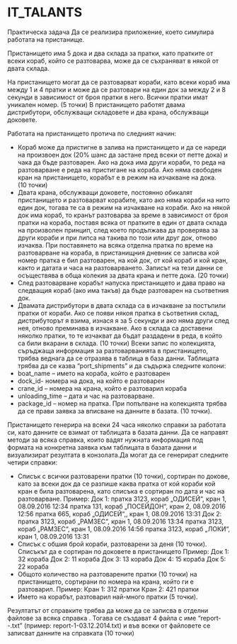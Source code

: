 # IT_TALANTS

Практическа задача
Да се реализира приложение, което симулира работата на пристанище.


Пристанището има 5 дока и два склада за пратки, като пратките от всеки кораб, който се разтоварва, може да се съхраняват в някой от двата склада.

На пристанището могат да се разтоварват кораби, като всеки кораб има между 1 и 4 пратки и  може да се разтовари на един док за между 2 и 8 секунди в зависимост от броя пратки в него. Всички пратки имат уникален номер.
(5 точки)
В пристанището работят двама дистрибутори, обслужващи складовете и два крана, обслужващи доковете.

Работата на пристанището протича по следният начин:
-	Кораб може да пристигне в залива на пристанището и да се нареди на произвоен док (20% шанс да застане пред всеки от петте дока) и чака да бъде разтоварен. Ако на дока има други кораби, то реда на разтоварване е реда на пристигане на кораба. Ако няма свободен кран на пристанището, корабът е в режим на изчакване на дока.      
 (10 точки)
-	Двата крана, обслужващи доковете, постоянно обикалят пристанището и разтоварват корабите, като ако няма кораби на нито един док, тогава те са в режим на изчакване на кораби. Ако на някой док има кораб, то кранът разтоварва за време в зависимост от броя пратки на кораба, поставя всяка от пратките в един от двата склада на произволен принцип, след което продължава да проверява за други кораби и при липса на такива по този или друг док, отново изчаква. При поставянето на всяка отделна пратка по време на разтоварване на кораба, в пристанищния дневник се записва кой номер пратка е бил разтоварен, на кой док, от кой кораб и кой кран, както и датата и часа на разтоварването. Записът на тези данни се осъществява в обща колекия за двата крана и петте дока.
(20 точки)
-	След разтоварване корабът напуска пристанището и дава право на следващия кораб (ако има такъв) да бъде разтоварен на съответния док.
-	Двамата дистрибутори в двата склада са в изчакване за постъпили пратки от кораби. Ако се появи някоя пратка в съответния склад, дистрибуторът я взима, изнася я за 5 секунди и ако няма други след нея, отново преминава в изчакване. Ако в склада са доставени няколко пратки, то те изчакват да бъдат раздадени в реда, в който са били вкарани в склада. (10 точки)
Всеки запис по колекцията, съръджаща информация за разтоварванията в пристанището, трябва веднага да се отразява в таблица в база данни. Таблицата трябва да се казва “port_shipments” и да съдържа следните колони:
-	boat_name – името на кораба, който е разтоварен
-	dock_id- номера на дока, на който е разтоварен
-	crane_id – номера на крана, който е разтоварил кораба
-	unloading_time – дата и час на разтоварване.
-	package_id – номер на пратка.
При попълване на колекцията трябва да се прави заявка за вписване на данните в базата.
(10 точки).


Пристанището генерира на всеки 24 часа няколко справки за работата си, като данните се взимат от таблицата в базата данни. Да се направят методи за всяка справка, които вадят нужната информация под формата на конкретна заявка към таблицата в базата данни и визуализират резултата в конзолата.Да могат да се генерират следните четири справки:
-	Списък с всички разтоварени пратки (10 точки), сортиран по докове, като за всеки док да се разпише каква пратка от кой кораби  кой кран е била разтоварена, като списъка е сортиран по дата и час на разтоварване.
Пример:
Док 1:
пратка 3123, кораб „ОДИСЕЙ“, кран 1, 08.09.2016 12:34
пратка 131, кораб  „ПОСЕЙДОН“, кран 2, 08.09.2016 12:56
пратка 665, кораб „ОДИСЕЙ“,, кран 1, 08.09.2016 13:31
Док 2:
пратка 3123, кораб „РАМЗЕС“, кран 1, 08.09.2016 13:34
пратка 3123, кораб „РАМЗЕС“, кран 1, 08.09.2016 14:56
пратка 3123, кораб „ЛОКИ“, кран 1, 08.09.2016 13:31
-	Списък с обшия брой кораби, разтоварени за деня (10 точки). Списъкът да е сортиран по доковете в пристанището
Пример:
Док 1: 32 кораба
Док 2: 11 кораба
Док 3: 13 кораба
Док 4: 15 кораба
Док 5: 22 кораба
-	Общото количество на разтоварените пратки (10 точки) на пристанището, сортирани по номера на крана, който ги е разтоварил.
Пример:
Кран 1: 312 пратки
Кран 2: 421 пратки
-	Името на корабът, разтоварил най-много пратки (5 точки).

Резултатът от справките трябва да може да се записва в отделни файлове за всяка справка . Тогава се създават 4 файла с име “report-<number of report>-<date>.txt” (пример: report-1-03.12.2014.txt) и във всеки от файловете се записват данните на справката
(10 точки)

